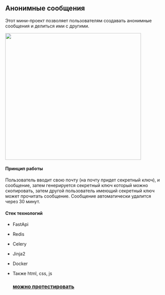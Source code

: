 ## Анонимные сообщения

Этот мини-проект позволяет пользователям создавать анонимные сообщения и делиться ими с другими. 


<img src="https://github.com/xaslx/Amessage/assets/32821819/c8542e1b-8827-4f99-9dc4-77acf7bfac3d" width="430" height="400">

#### Принцип работы
Пользователь вводит свою почту (на почту придет секретный ключ), и сообщение, затем генерируется секретный ключ который можно скопировать, 
затем другой пользователь имеющий секретный ключ может прочитать сообщение.
Сообщение автоматически удалится через 30 минут.


#### Стек технологий
- FastApi
- Redis
- Celery
- Jinja2
- Docker
- Также html, css, js

  ### [можно протестировать](https://amessage-5os3.onrender.com/message/create)
